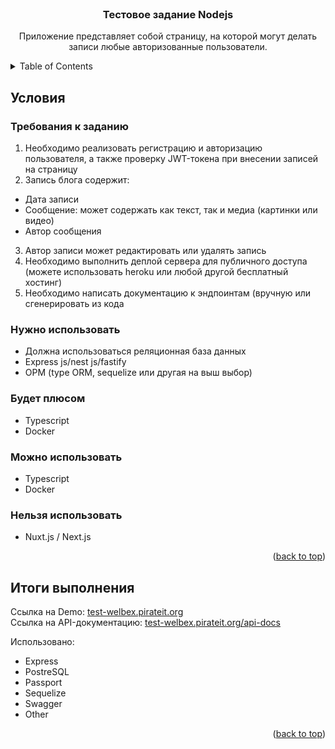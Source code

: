 
<div id="top"></div>

<br />
<div align="center">
<h3 align="center">Тестовое задание Nodejs</h3>

  <p align="center">
    Приложение представляет собой страницу, на которой могут делать записи любые авторизованные пользователи.
  </p>
</div>


<details>
  <summary>Table of Contents</summary>
  <ol>
      <li>
      <a href="#требования-к-заданию">Условия</a>
    </li>
   <li>
      <a href="#титоги-выполнения">Итоги выполнения</a>
    </li>
  </ol>
</details>


## Условия
### Требования к заданию

1. Необходимо реализовать регистрацию и авторизацию пользователя, а также проверку JWT-токена при внесении записей на страницу
2. Запись блога содержит:
*  Дата записи
*  Сообщение: может содержать как текст, так и медиа (картинки или видео)
*  Автор сообщения
3. Автор записи может редактировать или удалять запись
4. Необходимо выполнить деплой сервера для публичного доступа (можете использовать heroku или любой другой бесплатный хостинг)
5. Необходимо написать документацию к эндпоинтам (вручную или сгенерировать из кода

### Нужно использовать

*  Должна использоваться реляционная база данных
*  Express js/nest js/fastify
* ОРМ (type ORM, sequelize или другая на выш выбор)

### Будет плюсом

*  Typescript
* Docker

### Можно использовать

*  Typescript
* Docker

### Нельзя использовать

*  Nuxt.js / Next.js

<p align="right">(<a href="#top">back to top</a>)</p>

## Итоги выполнения

Ссылка на Demo: <a href="http://test-welbex.pirateit.org">test-welbex.pirateit.org</a>
<br />
Ссылка на API-документацию: <a href="http://test-welbex.pirateit.org/api-docs">test-welbex.pirateit.org/api-docs</a>

Использовано:
* Express
* PostreSQL
* Passport
* Sequelize
* Swagger
* Other

<p align="right">(<a href="#top">back to top</a>)</p>
